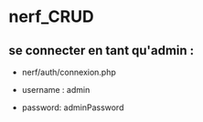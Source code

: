 # nerf_CRUD

## se connecter en tant qu'admin : 

- nerf/auth/connexion.php

- username : admin
- password: adminPassword
